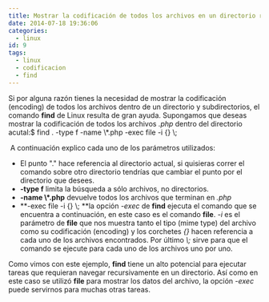 ```yaml
---
title: Mostrar la codificación de todos los archivos en un directorio recursivamente
date: 2014-07-18 19:36:06
categories:
  - linux
id: 9
tags:
  - linux
  - codificacion
  - find
---
```


Si por alguna razón tienes la necesidad de mostrar la codificación (encoding) de todos los archivos dentro de un directorio y subdirectorios, el comando **find** de Linux resulta de gran ayuda. Supongamos que deseas mostrar la codificación de todos los archivos _.php_ dentro del directorio acutal:$ find . -type f -name \\\*.php -exec file -i {} \\;

 A continuación explico cada uno de los parámetros utilizados:
<!-- more -->

*   El punto "." hace referencia al directorio actual, si quisieras correr el comando sobre otro directorio tendrías que cambiar el punto por el directorio que desees.
*   **\-type f** limita la búsqueda a sólo archivos, no directorios.
*   **\-name \\\*.php** devuelve todos los archivos que terminan en _.php_
*   **\-exec file -i {} \\; **la opción _\-exec_ de **find** ejecuta el comando que se encuentra a continuación, en este caso es el comando **file**. _\-i_ es el parámetro de **file** que nos muestra tanto el tipo (mime type) del archivo como su codificación (encoding) y los corchetes _{}_ hacen referencia a cada uno de los archivos encontrados. Por último _\\;_ sirve para que el comando se ejecute para cada uno de los archivos uno por uno.

Como vimos con este ejemplo, **find** tiene un alto potencial para ejecutar tareas que requieran navegar recursivamente en un directorio. Así como en este caso se utilizó **file** para mostrar los datos del archivo, la opción _\-exec_ puede servirnos para muchas otras tareas.